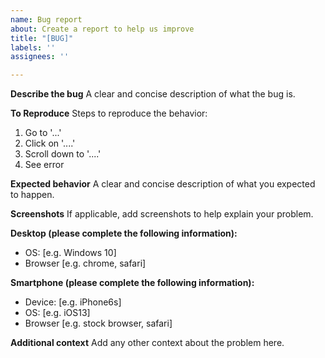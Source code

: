 ```yaml
---
name: Bug report
about: Create a report to help us improve
title: "[BUG]"
labels: ''
assignees: ''

---
```


**Describe the bug**
A clear and concise description of what the bug is.

**To Reproduce**
Steps to reproduce the behavior:
1. Go to '...'
2. Click on '....'
3. Scroll down to '....'
4. See error

**Expected behavior**
A clear and concise description of what you expected to happen.

**Screenshots**
If applicable, add screenshots to help explain your problem.

**Desktop (please complete the following information):**
 - OS: [e.g. Windows 10]
 - Browser [e.g. chrome, safari]

**Smartphone (please complete the following information):**
 - Device: [e.g. iPhone6s]
 - OS: [e.g. iOS13]
 - Browser [e.g. stock browser, safari]

**Additional context**
Add any other context about the problem here.
